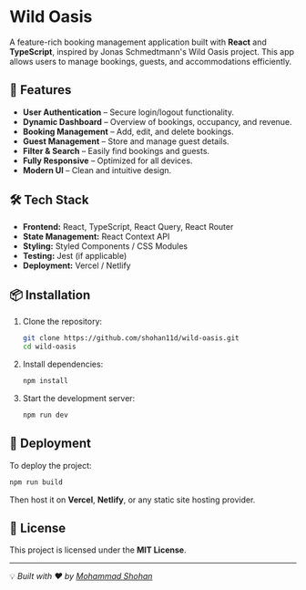 # Wild Oasis

A feature-rich booking management application built with **React** and **TypeScript**, inspired by Jonas Schmedtmann's Wild Oasis project. This app allows users to manage bookings, guests, and accommodations efficiently.

## 🚀 Features

- **User Authentication** – Secure login/logout functionality.
- **Dynamic Dashboard** – Overview of bookings, occupancy, and revenue.
- **Booking Management** – Add, edit, and delete bookings.
- **Guest Management** – Store and manage guest details.
- **Filter & Search** – Easily find bookings and guests.
- **Fully Responsive** – Optimized for all devices.
- **Modern UI** – Clean and intuitive design.

## 🛠️ Tech Stack

- **Frontend:** React, TypeScript, React Query, React Router
- **State Management:** React Context API
- **Styling:** Styled Components / CSS Modules
- **Testing:** Jest (if applicable)
- **Deployment:** Vercel / Netlify

## 📦 Installation

1. Clone the repository:
   ```sh
   git clone https://github.com/shohan11d/wild-oasis.git
   cd wild-oasis
   ```
2. Install dependencies:
   ```sh
   npm install
   ```
3. Start the development server:
   ```sh
   npm run dev
   ```

## 🚀 Deployment

To deploy the project:
```sh
npm run build
```
Then host it on **Vercel**, **Netlify**, or any static site hosting provider.

## 📝 License

This project is licensed under the **MIT License**.

---

💡 _Built with ❤️ by [Mohammad Shohan](https://github.com/shohan11d)_
